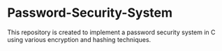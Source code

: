# Password-Security-System
This repository is created to implement a password security system in C using various encryption and hashing techniques.
